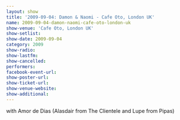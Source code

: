 ```yaml
---
layout: show
title: '2009-09-04: Damon & Naomi - Cafe Oto, London UK'
name: 2009-09-04-damon-naomi-cafe-oto-london-uk
show-venue: 'Cafe Oto, London UK'
show-setlist: 
show-date: 2009-09-04
category: 2009
show-radio: 
show-lastfm: 
show-cancelled: 
performers: 
facebook-event-url: 
show-poster-url: 
show-ticket-url: 
show-venue-website: 
show-additional: 
---
```


with Amor de Dias (Alasdair from The Clientele and Lupe from Pipas)